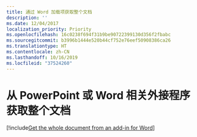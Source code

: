 ```yaml
---
title: 通过 Word 加载项获取整个文档
description: ''
ms.date: 12/04/2017
localization_priority: Priority
ms.openlocfilehash: 16c0238f694f31b9be90722399130d356f2fbabc
ms.sourcegitcommit: b3996b1444e520b44cf752e76eef50908386ca26
ms.translationtype: HT
ms.contentlocale: zh-CN
ms.lasthandoff: 10/16/2019
ms.locfileid: "37524260"
---
```

# <a name="get-the-whole-document-from-an-add-in-for-powerpoint-or-word"></a>从 PowerPoint 或 Word 相关外接程序获取整个文档

[!include[Get the whole document from an add-in for Word](../includes/file-get-the-whole-document-from-an-add-in-for-powerpoint-or-word.md)]
